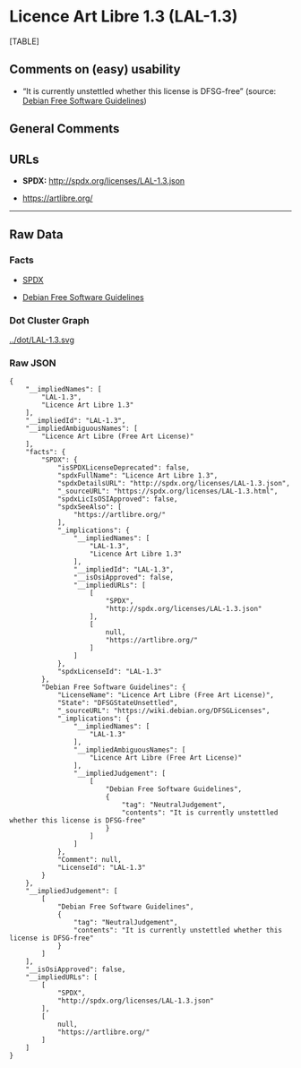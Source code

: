 Licence Art Libre 1.3 (LAL-1.3)
===============================

[TABLE]

Comments on (easy) usability
----------------------------

-   “It is currently unstettled whether this license is DFSG-free”
    (source: [Debian Free Software
    Guidelines](https://wiki.debian.org/DFSGLicenses "Debian Free Software Guidelines"))

General Comments
----------------

URLs
----

-   **SPDX:** http://spdx.org/licenses/LAL-1.3.json

-   https://artlibre.org/

------------------------------------------------------------------------

Raw Data
--------

### Facts

-   [SPDX](https://spdx.org/licenses/LAL-1.3.html "SPDX")

-   [Debian Free Software
    Guidelines](https://wiki.debian.org/DFSGLicenses "Debian Free Software Guidelines")

### Dot Cluster Graph

[../dot/LAL-1.3.svg](../dot/LAL-1.3.svg "../dot/LAL-1.3.svg")

### Raw JSON

    {
        "__impliedNames": [
            "LAL-1.3",
            "Licence Art Libre 1.3"
        ],
        "__impliedId": "LAL-1.3",
        "__impliedAmbiguousNames": [
            "Licence Art Libre (Free Art License)"
        ],
        "facts": {
            "SPDX": {
                "isSPDXLicenseDeprecated": false,
                "spdxFullName": "Licence Art Libre 1.3",
                "spdxDetailsURL": "http://spdx.org/licenses/LAL-1.3.json",
                "_sourceURL": "https://spdx.org/licenses/LAL-1.3.html",
                "spdxLicIsOSIApproved": false,
                "spdxSeeAlso": [
                    "https://artlibre.org/"
                ],
                "_implications": {
                    "__impliedNames": [
                        "LAL-1.3",
                        "Licence Art Libre 1.3"
                    ],
                    "__impliedId": "LAL-1.3",
                    "__isOsiApproved": false,
                    "__impliedURLs": [
                        [
                            "SPDX",
                            "http://spdx.org/licenses/LAL-1.3.json"
                        ],
                        [
                            null,
                            "https://artlibre.org/"
                        ]
                    ]
                },
                "spdxLicenseId": "LAL-1.3"
            },
            "Debian Free Software Guidelines": {
                "LicenseName": "Licence Art Libre (Free Art License)",
                "State": "DFSGStateUnsettled",
                "_sourceURL": "https://wiki.debian.org/DFSGLicenses",
                "_implications": {
                    "__impliedNames": [
                        "LAL-1.3"
                    ],
                    "__impliedAmbiguousNames": [
                        "Licence Art Libre (Free Art License)"
                    ],
                    "__impliedJudgement": [
                        [
                            "Debian Free Software Guidelines",
                            {
                                "tag": "NeutralJudgement",
                                "contents": "It is currently unstettled whether this license is DFSG-free"
                            }
                        ]
                    ]
                },
                "Comment": null,
                "LicenseId": "LAL-1.3"
            }
        },
        "__impliedJudgement": [
            [
                "Debian Free Software Guidelines",
                {
                    "tag": "NeutralJudgement",
                    "contents": "It is currently unstettled whether this license is DFSG-free"
                }
            ]
        ],
        "__isOsiApproved": false,
        "__impliedURLs": [
            [
                "SPDX",
                "http://spdx.org/licenses/LAL-1.3.json"
            ],
            [
                null,
                "https://artlibre.org/"
            ]
        ]
    }